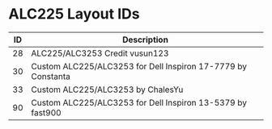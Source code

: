 # ALC225 Layout IDs

| ID | Description |
|---|---|
| 28 | ALC225/ALC3253 Credit vusun123 |
| 30 | Custom ALC225/ALC3253 for Dell Inspiron 17-7779 by Constanta |
| 33 | Custom ALC225/ALC3253 by ChalesYu |
| 90 | Custom ALC225/ALC3253 for Dell Inspiron 13-5379 by fast900 |
